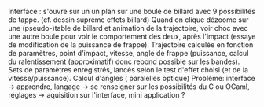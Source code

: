 Interface : s'ouvre sur un un plan sur une boule de billard avec 9 possibilités de tappe. (cf. dessin supreme effets billard)
Quand on clique dézoome sur une (pseudo-)table de billard et animation de la trajectoire, voir choc avec une autre boule pour voir le comportement des deux, après l'impact (essaye de modification de la puissance de frappe). Trajectoire calculée en fonction de paramètres, point d'impact, vitesse, angle de frappe (puissance, calcul du ralentissement (approximatif) donc rebond possible sur les bandes). Sets de paramètres enregistrés, lancés selon le test d'effet choisi (et de la vitesse/puissance). 
Calcul d'angles ( paralelles optique)
Problème: interface -> apprendre, langage -> se renseigner sur les possibilités du C ou OCaml, réglages -> aquisition sur l'interface, mini application ?

